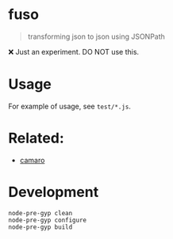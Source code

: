 fuso
====

>  transforming json to json using JSONPath

❌ Just an experiment. DO NOT use this.

# Usage

For example of usage, see `test/*.js`.

# Related:

- [camaro](https://github.com/tuananh/camaro)

# Development

    node-pre-gyp clean
    node-pre-gyp configure
    node-pre-gyp build